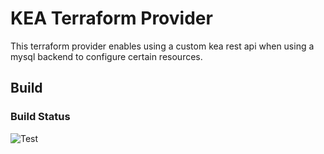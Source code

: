 # KEA Terraform Provider
This terraform provider enables using a custom kea rest api when using a mysql backend to configure certain resources.

## Build

### Build Status
![Test](https://github.com/cloudfirst-dev/terraform-provider-kea/workflows/Test/badge.svg)